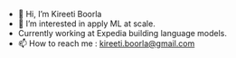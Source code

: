 - 👋 Hi, I’m Kireeti Boorla
- 👀 I’m interested in apply ML at scale. 
- Currently working at Expedia building language models. 
- 📫 How to reach me : kireeti.boorla@gmail.com
